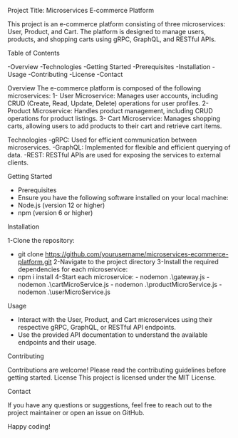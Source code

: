 Project Title: Microservices E-commerce Platform

This project is an e-commerce platform consisting of three microservices: User, Product, and Cart. The platform is designed to manage users, products, and shopping carts using gRPC, GraphQL, and RESTful APIs.



Table of Contents

-Overview
-Technologies
-Getting Started
-Prerequisites
-Installation
-Usage
-Contributing
-License
-Contact

Overview
 The e-commerce platform is composed of the following microservices:
1- User Microservice: Manages user accounts, including CRUD (Create, Read, Update, Delete) operations for user profiles.
2- Product Microservice: Handles product management, including CRUD operations for product listings.
3- Cart Microservice: Manages shopping carts, allowing users to add products to their cart and retrieve cart items.

Technologies
-gRPC: Used for efficient communication between microservices.
-GraphQL: Implemented for flexible and efficient querying of data.
-REST: RESTful APIs are used for exposing the services to external clients.

Getting Started
- Prerequisites
 - Ensure you have the following software installed on your local machine:
 - Node.js (version 12 or higher)
 - npm (version 6 or higher)
 
 
Installation

 1-Clone the repository:
   - git clone https://github.com/yourusername/microservices-ecommerce-platform.git
 2-Navigate to the project directory
 3-Install the required dependencies for each microservice:
   - npm i install
 4-Start each microservice:
    - nodemon .\gateway.js 
    - nodemon .\cartMicroService.js
    - nodemon .\productMicroService.js
    - nodemon .\userMicroService.js
    
Usage

 - Interact with the User, Product, and Cart microservices using their respective gRPC, GraphQL, or RESTful API endpoints.
 - Use the provided API documentation to understand the available endpoints and their usage.

Contributing

Contributions are welcome! Please read the contributing guidelines before getting started.
License
This project is licensed under the MIT License.

Contact

If you have any questions or suggestions, feel free to reach out to the project maintainer or open an issue on GitHub.


Happy coding!
 
 
 
 
 
 
 
 
 
 
 
 
